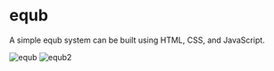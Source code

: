 # equb
A simple equb system can be built using HTML, CSS, and JavaScript.

![equb](https://user-images.githubusercontent.com/96838769/221403168-7e692202-345a-46fe-bc47-222cc09ce131.png)
![equb2](https://user-images.githubusercontent.com/96838769/221403164-a5ab51dc-931c-441d-9230-40377e536786.png)

